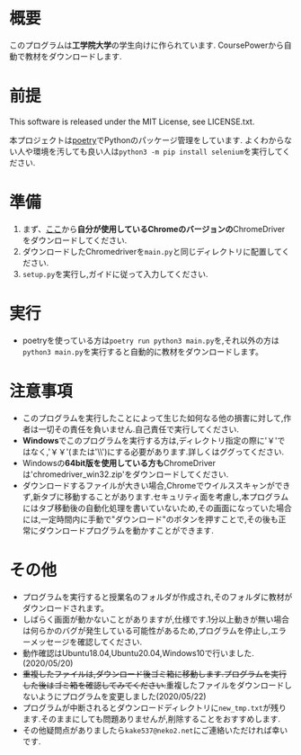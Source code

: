 # 概要
このプログラムは**工学院大学**の学生向けに作られています.
CoursePowerから自動で教材をダウンロードします.
# 前提
This software is released under the MIT License, see LICENSE.txt.

本プロジェクトは[poetry](https://cocoatomo.github.io/poetry-ja/)でPythonのパッケージ管理をしています.
よくわからない人や環境を汚しても良い人は`python3 -m pip install selenium`を実行してください.

# 準備
1. まず、[ここ](http://chromedriver.chromium.org/downloads)から**自分が使用しているChromeのバージョンの**ChromeDriverをダウンロードしてください.
2. ダウンロードしたChromedriverを`main.py`と同じディレクトリに配置してください.
3. `setup.py`を実行し,ガイドに従って入力してください.

# 実行
* poetryを使っている方は`poetry run python3 main.py`を,それ以外の方は`python3 main.py`を実行すると自動的に教材をダウンロードします。

# 注意事項
* このプログラムを実行したことによって生じた如何なる他の損害に対して,作者は一切その責任を負いません.自己責任で実行してください.
* **Windows**でこのプログラムを実行する方は,ディレクトリ指定の際に'￥'ではなく,'￥￥'(または'\\\\')にする必要があります.詳しくはググってください.
* Windowsの**64bit版を使用している方も**ChromeDriverは'chromedriver_win32.zip'をダウンロードしてください.
* ダウンロードするファイルが大きい場合,Chromeでウイルススキャンができず,新タブに移動することがあります.セキュリティ面を考慮し,本プログラムにはタブ移動後の自動化処理を書いていないため,その画面になっていた場合には,一定時間内に手動で"ダウンロード"のボタンを押すことで,その後も正常にダウンロードプログラムを動かすことができます.

# その他
* プログラムを実行すると授業名のフォルダが作成され,そのフォルダに教材がダウンロードされます。
* しばらく画面が動かないことがありますが,仕様です.1分以上動きが無い場合は何らかのバグが発生している可能性があるため,プログラムを停止し,エラーメッセージを確認してください.
* 動作確認はUbuntu18.04,Ubuntu20.04,Windows10で行いました. (2020/05/20)
* ~~重複したファイルは,ダウンロード後ゴミ箱に移動します.プログラムを実行した後はゴミ箱を確認してみてください.~~重複したファイルをダウンロードしないようにプログラムを変更しました(2020/05/22)
* プログラムが中断されるとダウンロードディレクトリに`new_tmp.txt`が残ります.そのままにしても問題ありませんが,削除することをおすすめします.
* その他疑問点がありましたら`kake537@neko2.net`にご連絡いただければ幸いです.